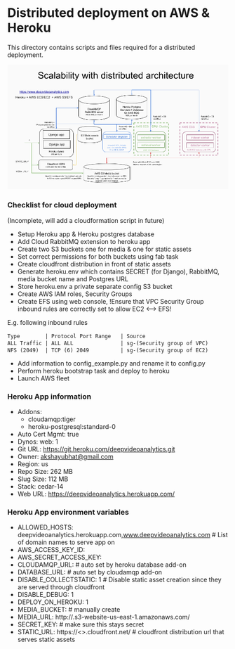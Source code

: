 # Distributed deployment on AWS & Heroku

This directory contains scripts and files required for a distributed deployment.

![Architecture](cloud.png "Distributed cloud architecture")

### Checklist for cloud deployment
 
(Incomplete, will add a cloudformation script in future)

- Setup Heroku app & Heroku postgres database
- Add Cloud RabbitMQ extension to heroku app
- Create two S3 buckets one for media & one for static assets
- Set correct permissions for both buckets using fab task
- Create cloudfront distribution in front of static assets
- Generate heroku.env which contains SECRET (for Django), RabbitMQ, media bucket name and Postgres URL
- Store heroku.env a private separate config S3 bucket
- Create AWS IAM roles, Security Groups
- Create EFS using web console, !Ensure that VPC Security Group inbound rules are correctly set to allow EC2 <--> EFS!

E.g. following inbound rules
```
Type        | Protocol Port Range   | Source
ALL Traffic | ALL ALL               | sg-(Security group of VPC)
NFS (2049)  | TCP (6) 2049          | sg-(Security group of EC2)
```
- Add information to config_example.py and rename it to config.py
- Perform heroku bootstrap task and deploy to heroku
- Launch AWS fleet


### Heroku App information

* Addons:       
    - cloudamqp:tiger  
    - heroku-postgresql:standard-0  
* Auto Cert Mgmt: true  
* Dynos:          web: 1  
* Git URL:        https://git.heroku.com/deepvideoanalytics.git  
* Owner:          akshayubhat@gmail.com  
* Region:         us  
* Repo Size:      262 MB  
* Slug Size:      112 MB  
* Stack:          cedar-14  
* Web URL:        https://deepvideoanalytics.herokuapp.com/
  
### Heroku App environment variables

- ALLOWED_HOSTS:               deepvideoanalytics.herokuapp.com,www.deepvideoanalytics.com # List of domain names to serve app on
- AWS_ACCESS_KEY_ID:           <AWS key ideally for IAM user scoped to media bucket>
- AWS_SECRET_ACCESS_KEY:       <AWS seceret ideally for IAM user scoped to media bucket>
- CLOUDAMQP_URL:               <amqp auth url> # auto set by heroku database add-on
- DATABASE_URL:                <postgres auth url> # auto set by cloudamqp add-on
- DISABLE_COLLECTSTATIC:       1 # Disable static asset creation since they are served through cloudfront
- DISABLE_DEBUG:               1
- DEPLOY_ON_HEROKU:            1
- MEDIA_BUCKET:                <s3-media-bucket> # manually create
- MEDIA_URL:                   http://<s3-media-bucket>.s3-website-us-east-1.amazonaws.com/
- SECRET_KEY:                  <Django seceret> # make sure this stays secret
- STATIC_URL:                  https://<>.cloudfront.net/ # cloudfront distribution url that serves static assets